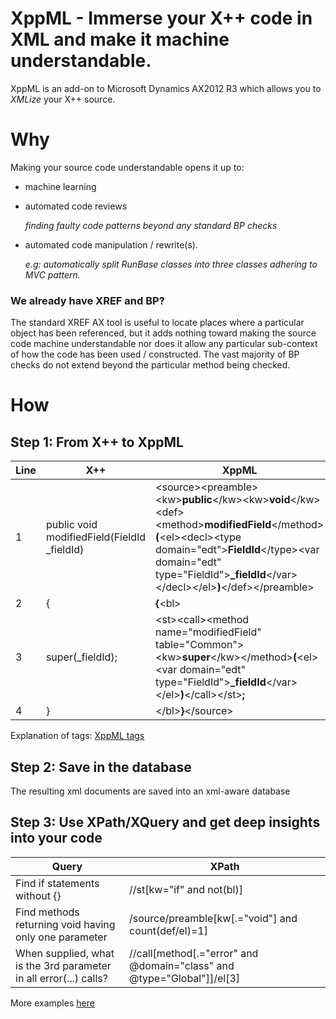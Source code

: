# XppML - Immerse your X++ code in XML and make it machine understandable.

XppML is an add-on to Microsoft Dynamics AX2012 R3 which allows you to _XMLize_ your X++ source. 
# Why
Making your source code understandable opens it up to:
 - machine learning
 - automated code reviews

      *finding faulty code patterns beyond any standard BP checks*
 - automated code manipulation / rewrite(s).

      *e.g: automatically split RunBase classes into three classes adhering to MVC pattern.*

  ### We already have XREF and BP?
  The standard XREF AX tool is useful to locate places where a particular object has been referenced, but it adds nothing toward making the source code machine understandable nor does it allow any particular sub-context of how the code has been used / constructed. The vast majority of BP checks do not extend beyond the particular method being checked.

# How
## Step 1: From X++ to XppML
  
|Line| X++ |  XppML
|--|--|--|
|1 | public void modifiedField(FieldId _fieldId) |&lt;source&gt;&lt;preamble&gt;&lt;kw&gt;**public**&lt;/kw&gt;&lt;kw&gt;**void**&lt;/kw&gt;&lt;def&gt;&lt;method&gt;**modifiedField**&lt;/method&gt;**(**&lt;el&gt;&lt;decl&gt;&lt;type domain="edt"&gt;**FieldId**&lt;/type&gt;&lt;var domain="edt" type="FieldId"&gt;**_fieldId**&lt;/var&gt;&lt;/decl&gt;&lt;/el&gt;**)**&lt;/def&gt;&lt;/preamble&gt;
|2 | { |**{**&lt;bl&gt;
|3 | super(_fieldId); | &lt;st&gt;&lt;call&gt;&lt;method name="modifiedField" table="Common"&gt;&lt;kw&gt;**super**&lt;/kw&gt;&lt;/method&gt;**(**&lt;el&gt;&lt;var domain="edt" type="FieldId"&gt;**_fieldId**&lt;/var&gt;&lt;/el&gt;**)**&lt;/call&gt;&lt;/st&gt;**;**
|4 | } | &lt;/bl&gt;**}**&lt;/source&gt;

Explanation of tags: [XppML tags](https://github.com/AXImproveLtd/XppML/wiki/XppML)
## Step 2: Save in the database
The resulting xml documents are saved into an xml-aware database

## Step 3: Use XPath/XQuery and get deep insights into your code

| Query | XPath |
|--|--|
|Find if statements without {} | //st[kw="if" and not(bl)] | statements containing keyword 'if' and not containing the block
|Find methods returning void having only one parameter |/source/preamble[kw[.="void"] and count(def/el)=1]
|When supplied, what is the 3rd parameter in all error(...) calls? | //call[method[.="error" and @domain="class" and @type="Global"]]/el[3]| 

More examples [here](https://github.com/AXImproveLtd/XppML/wiki/XPath-examples-for-XppML)
